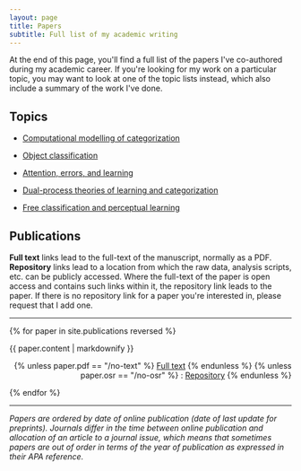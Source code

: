 ```yaml
---
layout: page
title: Papers
subtitle: Full list of my academic writing
---
```


At the end of this page, you'll find a full list of the papers I've co-authored during my academic career. If you're looking for my work on a particular topic, you may want to look at one of the topic lists instead, which also include a summary of the work I've done.

## Topics

- [Computational modelling of categorization](pub-compcat.md)

- [Object classification](pub-objclass.md)

- [Attention, errors, and learning](pub-attlearn.md)

- [Dual-process theories of learning and categorization](pub-dualproc.md)

- [Free classification and perceptual learning](pub-freecatPL.md)

## Publications

**Full text** links lead to the full-text of the manuscript, normally as a PDF. **Repository** links lead to a location from which the raw data, analysis scripts, etc. can be publicly accessed. Where the full-text of the paper is open access and contains such links within it, the repository link leads to the paper. If there is no repository link for a paper you're interested in, please request that I add one.

<hr>

{% for paper in site.publications reversed %}
  <p>{{ paper.content | markdownify }}
  <div align="right">
  {% unless paper.pdf == "/no-text" %}
  <a href="{{ paper.pdf }}">Full text</a>
  {% endunless %}
  {% unless paper.osr == "/no-osr" %}
   : <a href="{{ paper.osr }}">Repository</a>
  {% endunless %}
  </div>
  </p>
{% endfor %}

<hr>

_Papers are ordered by date of online publication (date of last update for preprints). Journals differ in the time between online publication and allocation of an article to a journal issue, which  means that sometimes papers are out of order in terms of the year of publication as expressed in their APA reference._
